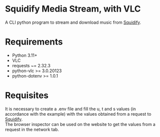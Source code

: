 # Squidify Media Stream, with VLC
A CLI python program to stream and download music from [Squidify](https://squidify.org).

# Requirements
* Python 3.11+
* VLC
* requests ~= 2.32.3
* python-vlc >= 3.0.20123
* python-dotenv >= 1.0.1

# Requisites
It is necessary to create a .env file and fill the u, t and s values (in accordance with the example) with the values obtained from a request to [Squidify](https://squidify.org).
<br>
The browser inspector can be used on the website to get the values from a request in the network tab.
